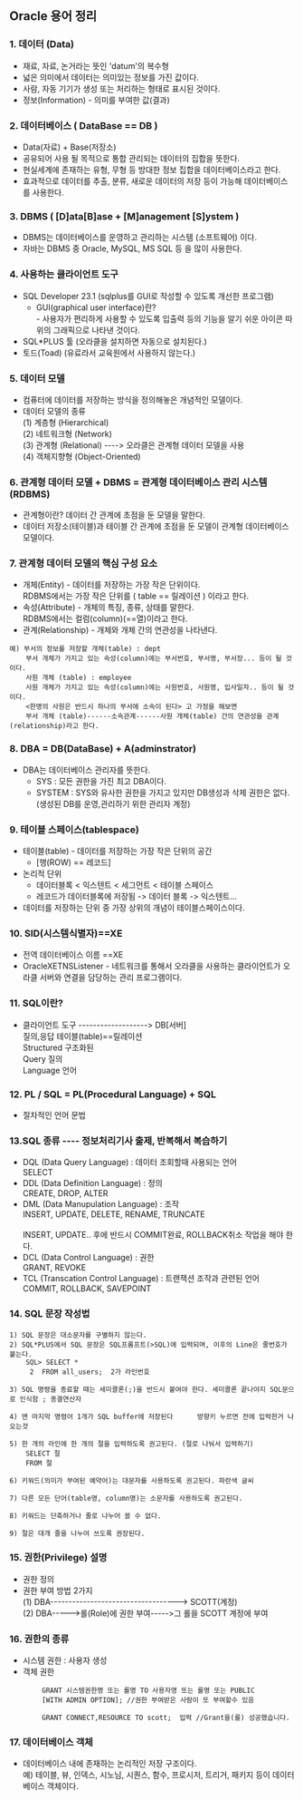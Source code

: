 ## Oracle 용어 정리

### 1. 데이터 (Data)
- 재료, 자료, 논거라는 뜻인 'datum'의 복수형
- 넓은 의미에서 데이터는 의미있는 정보를 가진 값이다.
- 사람, 자동 기기가 생성 또는 처리하는 형태로 표시된 것이다.
- 정보(Information) - 의미를 부여한 값(결과)

### 2. 데이터베이스 ( DataBase == DB )
- Data(자료) + Base(저장소)
- 공유되어 사용 될 목적으로 통합 관리되는 데이터의 집합을 뜻한다.
- 현실세계에 존재하는 유형, 무형 등 방대한 정보 집합을 데이터베이스라고 한다.
- 효과적으로 데이터를 추출, 분류, 새로운 데이터의 저장 등이 가능해 데이터베이스를 사용한다.

### 3. DBMS ( [D]ata[B]ase + [M]anagement [S]ystem )
- DBMS는 데이터베이스를 운영하고 관리하는 시스템 (소프트웨어) 이다.
- 자바는 DBMS 중 Oracle, MySQL, MS SQL 등 을 많이 사용한다.

### 4. 사용하는 클라이언트 도구
- SQL Developer 23.1 (sqlplus를 GUI로 작성할 수 있도록 개선한 프로그램) <br>
     - GUI(graphical user interface)란? <br>
      - 사용자가 편리하게 사용할 수 있도록 입출력 등의 기능을 알기 쉬운 아이콘 따위의 그래픽으로 나타낸 것이다.
- SQL*PLUS 툴 (오라클을 설치하면 자동으로 설치된다.)
- 토드(Toad) (유료라서 교육원에서 사용하지 않는다.)

### 5. 데이터 모델
- 컴퓨터에 데이터를 저장하는 방식을 정의해놓은 개념적인 모델이다.
- 데이터 모델의 종류 <br>
(1) 계층형 (Hierarchical)<br>
(2) 네트워크형 (Network)<br>
(3) 관계형 (Relational)         ----> 오라클은 관계형 데이터 모델을 사용<br>
(4) 객체지향형 (Object-Oriented)<br>

### 6. 관계형 데이터 모델 + DBMS = 관계형 데이터베이스 관리 시스템(RDBMS)
- 관계형이란? 데이터 간 관계에 초점을 둔 모델을 말한다.
- 데이터 저장소(테이블)과 테이블 간 관계에 초점을 둔 모델이 관계형 데이터베이스 모델이다.

### 7. 관계형 데이터 모델의 핵심 구성 요소
- 개체(Entity) - 데이터를 저장하는 가장 작은 단위이다.<br> 
    RDBMS에서는 가장 작은 단위를 ( table == 릴레이션 ) 이라고 한다.
- 속성(Attribute) - 개체의 특징, 종류, 상태를 말한다.<br>
    RDBMS에서는 컬럼(column)(==열)이라고 한다.
- 관계(Relationship) - 개체와 개체 간의 연관성을 나타낸다.<br>
```
예) 부서의 정보를 저장할 개체(table) : dept
	부서 개체가 가지고 있는 속성(column)에는 부서번호, 부서명, 부서장... 등이 될 것이다.	    
    사원 개체 (table) : employee
	사원 개체가 가지고 있는 속성(column)에는 사원번호, 사원명, 입사일자.. 등이 될 것이다.
	<한명의 사원은 반드시 하나의 부서에 소속이 된다> 고 가정을 해보면
	부서 개체 (table)------소속관계------사원 개체(table) 간의 연관성을 관계(relationship)라고 한다.
```

### 8. DBA = DB(DataBase) + A(adminstrator)
- DBA는 데이터베이스 관리자를 뜻한다.
    - SYS : 모든 권한을 가진 최고 DBA이다.
    - SYSTEM : SYS와 유사한 권한을 가지고 있지만 DB생성과 삭제 권한은 없다. (생성된 DB를 운영,관리하기 위한 관리자 계정)

### 9. 테이블 스페이스(tablespace)
- 테이블(table) - 데이터를 저장하는 가장 작은 단위의 공간<br>
    - [행(ROW) == 레코드]   <br>
- 논리적 단위
    - 데이터블록 < 익스텐트 < 세그먼트 < 테이블 스페이스
	- 레코드가 데이터블록에 저장됨 ->  데이터 블록 -> 익스텐트...
- 데이터를 저장하는 단위 중 가장 상위의 개념이 테이블스페이스이다.

### 10. SID(시스템식별자)==XE
- 전역 데이터베이스 이름 ==XE
- OracleXETNSListener - 네트워크를 통해서 오라클을 사용하는 클라이언트가 오라클 서버와 연결을 담당하는 관리 프로그램이다.

### 11. SQL이란?
- 클라이언트 도구 -------------------> DB[서버]<br>
		    질의,응답  테이블(table)==릴레이션<br>
	Structured 구조화된<br>
	Query 질의<br>
	Language 언어<br>

### 12. PL / SQL = PL(Procedural Language) + SQL
- 절차적인 언어 문법

### 13.SQL 종류 ---- 정보처리기사 출제, 반복해서 복습하기
- DQL (Data Query Language) : 데이터 조회할때 사용되는 언어    SELECT<br>
- DDL (Data Definition Language) : 정의              CREATE, DROP, ALTER<br>
- DML (Data Manupulation Language) : 조작            INSERT, UPDATE, DELETE, RENAME, TRUNCATE<br>
                               INSERT, UPDATE.. 후에 반드시 COMMIT완료, ROLLBACK취소 작업을 해야 한다.<br>
- DCL (Data Control Language) : 권한               GRANT, REVOKE<br>
- TCL (Transcation Control Language) : 트랜잭션 조작과 관련된 언어  COMMIT, ROLLBACK, SAVEPOINT     <br>   

### 14.  SQL 문장 작성법
    1) SQL 문장은 대소문자를 구별하지 않는다.
	2) SQL*PLUS에서 SQL 문장은 SQL프롬프트(>SQL)에 입력되며, 이후의 Line은 줄번호가 붙는다.
		SQL> SELECT *
 	  	 2  FROM all_users;  2가 라인번호

	3) SQL 명령을 종료할 때는 세미콜론(;)을 반드시 붙여야 한다. 세미콜론 끝나야지 SQL문으로 인식함 ; 종결연산자

	4) 맨 마지막 명령어 1개가 SQL buffer에 저장된다      방향키 누르면 전에 입력한거 나오는것

	5) 한 개의 라인에 한 개의 절을 입력하도록 권고된다. (절로 나눠서 입력하기)
		SELECT 절
		FROM 절 

	6) 키워드(의미가 부여된 예약어)는 대문자를 사용하도록 권고된다. 파란색 글씨 

	7) 다른 모든 단어(table명, column명)는 소문자를 사용하도록 권고된다.

	8) 키워드는 단축하거나 줄로 나누어 쓸 수 없다.

	9) 절은 대개 줄을 나누어 쓰도록 권장된다.

### 15. 권한(Privilege) 설명
- 권한 정의
- 권한 부여 방법 2가지<br>
    (1) DBA-----------------------------------> SCOTT(계정)<br>
    (2) DBA----->롤(Role)에 권한 부여----->그 롤을 SCOTT 계정에 부여<br>

### 16. 권한의 종류
- 시스템 권한 : 사용자 생성
- 객체 권한
```	【형식】 //권한을 부여하는 DCL문
    	GRANT 시스템권한명 또는 롤명 TO 사용자명 또는 롤명 또는 PUBLIC
       	[WITH ADMIN OPTION]; //권한 부여받은 사람이 또 부여할수 있음

	    GRANT CONNECT,RESOURCE TO scott;  입력 //Grant을(를) 성공했습니다.
```

### 17. 데이터베이스 객체
- 데이터베이스 내에 존재하는 논리적인 저장 구조이다.<br>
예) 테이블, 뷰, 인덱스, 시노님, 시퀀스, 함수, 프로시저, 트리거, 패키지 등이 데이터베이스 객체이다.

